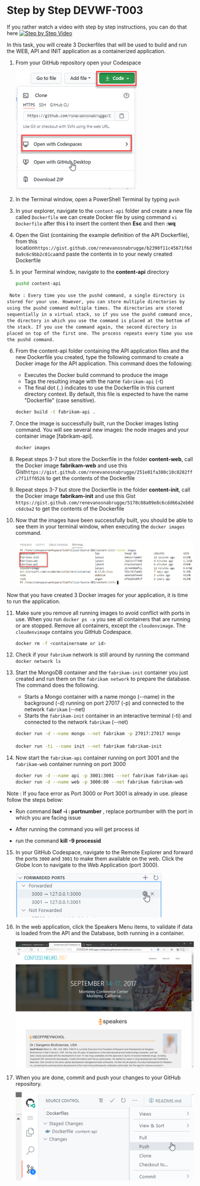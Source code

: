 # Step by Step DEVWF-T003

If you rather watch a video with step by step instructions, you can do that here
[![Step by Step Video](https://img.youtube.com/vi/dHYOyyfUhNQ/0.jpg)](https://www.youtube.com/watch?v=dHYOyyfUhNQ)

In this task, you will create 3 Dockerfiles that will be used to build and run the WEB, API and INIT application as a containerized application.

1. From your GitHub repository open your Codespace

    ![](https://raw.githubusercontent.com/CloudLabsAI-Azure/AIW-DevOps/main/Assets/OpenCodeSpace.png)

2. In the Terminal window, open a PowerShell Terminal by typing `pwsh`

3. In your explorer, navigate to the `content-api` folder and create a new file called `Dockerfile` 
   we can create Docker file by using command ```vi Dockerfile``` after this **i** to insert the content then **Esc** and then **:wq**

4. Open the Gist (containing the example definition of the API Dockerfile), from this location```https://gist.github.com/renevanosnabrugge/b2390f11c45671f6d0a9c6c9bb2c01ca```and paste the contents in to your newly created Dockerfile

5. In your Terminal window, navigate to the **content-api** directory

    ```bash
    pushd content-api
    ```
``` Note : Every time you use the pushd command, a single directory is stored for your use. However, you can store multiple directories by using the pushd command multiple times. The directories are stored sequentially in a virtual stack, so if you use the pushd command once, the directory in which you use the command is placed at the bottom of the stack. If you use the command again, the second directory is placed on top of the first one. The process repeats every time you use the pushd command.```

6. From the content-api folder containing the API application files and the new Dockerfile you created, type the following command to create a Docker image for the API application. This command does the following:

   - Executes the Docker build command to produce the image
   - Tags the resulting image with the name `fabrikam-api` (-t)
   - The final dot (`.`) indicates to use the Dockerfile in this current directory context. By default, this file is expected to have the name "Dockerfile" (case sensitive).

   ```bash
   docker build -t fabrikam-api .
   ```

7. Once the image is successfully built, run the Docker images listing command. You will see several new images: the node images and your container image [fabrikam-api].

   ```bash
   docker images
   ```

8. Repeat steps 3-7 but store the Dockerfile in the folder **content-web**, call the Docker image **fabrikam-web** and use this     Gist```https://gist.github.com/renevanosnabrugge/251e01fa380c10c8282ffc7f11ff0526``` to get the contents of the Dockerfile

9. Repeat steps 3-7 but store the Dockerfile in the folder **content-init**, call the Docker image **fabrikam-init** and use this Gist ```https://gist.github.com/renevanosnabrugge/5178c88a09e8c6cdd66a2eb0dc6dcba2``` to get the contents of the Dockerfile

10. Now that the images have been successfully built, you should be able to see them in your terminal window, when executing the `docker images` command.

    ![In this screenshot of the terminal window, docker images has been typed and it shows the 3 containers that were built.](https://raw.githubusercontent.com/CloudLabsAI-Azure/AIW-DevOps/main/Assets/DockerImages-Fabrikam.png)

Now that you have created 3 Docker images for your application, it is time to run the application.

11. Make sure you remove all running images to avoid conflict with ports in use. When you run `docker ps -a` you see all containers that are running or are stopped. Remove all containers, except the `cloudenvimage`. The `cloudenvimage` contains you GitHub Codespace. 

    ```bash
    docker rm -f <containername or id>
    ```

12. Check if your `fabrikam` network is still around by running the command `docker network ls`

13. Start the MongoDB container and the `fabrikam-init` container you just created and run them on the `fabrikam network` to prepare the database. The command does the following.

    - Starts a Mongo container with a name mongo (--name) in the background (-d) running on port 27017 (-p) and connected to the network `fabrikam` (--net)
    - Starts the `fabrikam-init` container in an interactive terminal (-ti) and connected to the network `fabrikam` (--net)

    ```bash
    docker run -d --name mongo --net fabrikam -p 27017:27017 mongo

    docker run -ti --name init --net fabrikam fabrikam-init
    ```

14. Now start the `fabrikam-api` container running on port 3001 and the `fabrikam-web` container running on port 3000

    ```bash
    docker run -d --name api -p 3001:3001 --net fabrikam fabrikam-api
    docker run -d --name web -p 3000:80 --net fabrikam fabrikam-web
    ```

Note : If you face error as Port 3000 or Port 3001 is already in use. please follow the steps below:

* Run command **lsof -i : portnumber** , replace portnumber with the port in which you are facing issue

* After running the command you will get process id 
 
* run the command **kill -9 processid**

15. In your GitHub Codespace, navigate to the Remote Explorer and forward the ports `3000` and `3001` to make them available on the web. Click the Globe Icon to navigate to the Web Application (port 3000).

    ![![Screen showing the remote explorer where ports 3000 and 3001 are forwarded.]](https://raw.githubusercontent.com/CloudLabsAI-Azure/AIW-DevOps/main/Assets/OpenBrowser.png)

16. In the web application, click the Speakers Menu items, to validate if data is loaded from the API and the Database, both running in a container.

    ![Screen showing data in the Neuro Web application](https://raw.githubusercontent.com/CloudLabsAI-Azure/AIW-DevOps/main/Assets/neuroconf-screen.png)

17. When you are done, commit and push your changes to your GitHub repository.

    ![Commit and purh your container to the registry](https://raw.githubusercontent.com/CloudLabsAI-Azure/AIW-DevOps/main/Assets/commitandpush.png)
